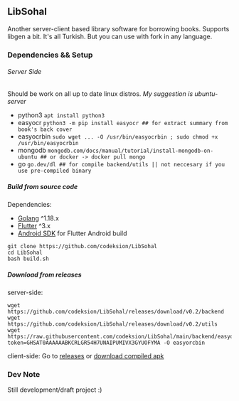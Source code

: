 ## LibSohal
Another server-client based library software for borrowing books.
Supports libgen a bit.
It's all Turkish. But you can use with fork in any language.

### Dependencies && Setup 

###### Server Side
Should be work on all up to date linux distros. _My suggestion is ubuntu-server_


- python3 `apt install python3`
- easyocr `python3 -m pip install easyocr ## for extract summary from book's back cover`
- easyocrbin `sudo wget ... -O /usr/bin/easyocrbin ; sudo chmod +x /usr/bin/easyocrbin`
- mongodb `mongodb.com/docs/manual/tutorial/install-mongodb-on-ubuntu ## or docker -> docker pull mongo`
- go `go.dev/dl ## for compile backend/utils || not neccesary if you use pre-compiled binary`

##### Build from source code

Dependencies:
- [Golang](https://dl.golang.org) ^1.18.x
- [Flutter](https://docs.flutter.dev/get-started/install) ^3.x
- [Android SDK](https://developer.android.com/studio) for Flutter Android build

```
git clone https://github.com/codeksion/LibSohal
cd LibSohal
bash build.sh
```

##### Download from releases
server-side:
```
wget https://github.com/codeksion/LibSohal/releases/download/v0.2/backend
wget https://github.com/codeksion/LibSohal/releases/download/v0.2/utils
wget https://raw.githubusercontent.com/codeksion/LibSohal/main/backend/easyocrbin?token=GHSAT0AAAAAABKCRLGR54H7UNAIPUMIVX3GYUOFYMA -O easyorcbin
```
client-side:
Go to [releases](https://github.com/codeksion/LibSohal/releases/) or [download compiled apk](https://github.com/codeksion/LibSohal/releases/download/v0.1/libsohal-frontend.apk)

### Dev Note
Still development/draft project :)